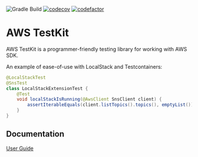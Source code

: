 ![Gradle Build](https://github.com/arhohuttunen/awstestkit/workflows/Gradle%20Build/badge.svg)
[![codecov](https://codecov.io/gh/arhohuttunen/awstestkit/branch/main/graph/badge.svg)](https://codecov.io/gh/arhohuttunen/awstestkit)
[![codefactor](https://www.codefactor.io/repository/github/arhohuttunen/awstestkit/badge/main)](https://www.codefactor.io/repository/github/arhohuttunen/awstestkit/overview/main)

# AWS TestKit

AWS TestKit is a programmer-friendly testing library for working with AWS SDK.

An example of ease-of-use with LocalStack and Testcontainers:

```java
@LocalStackTest
@SnsTest
class LocalStackExtensionTest {
    @Test
    void localStackIsRunning(@AwsClient SnsClient client) {
        assertIterableEquals(client.listTopics().topics(), emptyList());
    }
}
```

## Documentation

[User Guide]

[User Guide]: https://arhohuttunen.github.io/awstestkit/docs/snapshot
